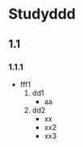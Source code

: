 # Studyddd
## 1.1 
### 1.1.1 
- fff1
  1. dd1
      - aa
  2. dd2
      - xx
      - xx2
      - xx3

